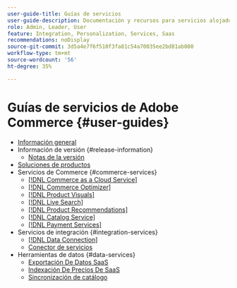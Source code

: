 ```yaml
---
user-guide-title: Guías de servicios
user-guide-description: Documentación y recursos para servicios alojados que proporcionan funcionalidades ampliadas a Adobe Commerce y Magento Open Source.
role: Admin, Leader, User
feature: Integration, Personalization, Services, Saas
recommendations: noDisplay
source-git-commit: 3d5a4e7f6f510f3fa81c54a70035ee2bd81ab080
workflow-type: tm+mt
source-wordcount: '56'
ht-degree: 35%

---
```


# Guías de servicios de Adobe Commerce {#user-guides}

- [Información general](home.md)
- Información de versión {#release-information}
   - [Notas de la versión](/help/landing/release-notes-all.md)
- [Soluciones de productos](product-solutions.md)
- Servicios de Commerce {#commerce-services}
   - [[!DNL Commerce as a Cloud Service]](https://experienceleague.adobe.com/es/docs/commerce/cloud-service/overview)
   - [[!DNL Commerce Optimizer]](https://experienceleague.adobe.com/es/docs/commerce/optimizer/overview)
   - [[!DNL Product Visuals]](https://experienceleague.adobe.com/es/docs/commerce/product-visuals/overview)
   - [[!DNL Live Search]](https://experienceleague.adobe.com/docs/commerce/live-search/overview.html?lang=es)
   - [[!DNL Product Recommendations]](https://experienceleague.adobe.com/docs/commerce/product-recommendations/guide-overview.html?lang=es)
   - [[!DNL Catalog Service]](https://experienceleague.adobe.com/docs/commerce/catalog-service/guide-overview.html?lang=es)
   - [[!DNL Payment Services]](https://experienceleague.adobe.com/docs/commerce/payment-services/guide-overview.html?lang=es)
- Servicios de integración {#integration-services}
   - [[!DNL Data Connection]](https://experienceleague.adobe.com/docs/commerce/data-connection/overview.html?lang=es)
   - [Conector de servicios](/help/landing/saas.md)
- Herramientas de datos {#data-services}
   - [Exportación De Datos SaaS](https://experienceleague.adobe.com/docs/commerce/saas-data-export/overview.html?lang=es)
   - [Indexación De Precios De SaaS](https://experienceleague.adobe.com/docs/commerce/price-indexer/price-indexing.html?lang=es)
   - [Sincronización de catálogo](/help/landing/catalog-sync.md)
